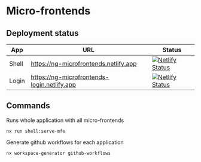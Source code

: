 # Micro-frontends
 
## Deployment status

| App   | URL                                         | Status                                                                                                                                                                       |
|-------|---------------------------------------------|------------------------------------------------------------------------------------------------------------------------------------------------------------------------------|
| Shell | https://ng-microfrontends.netlify.app       | [![Netlify Status](https://api.netlify.com/api/v1/badges/092bb251-9521-44a6-88e7-bff082471fda/deploy-status)](https://app.netlify.com/sites/ng-microfrontends/deploys)       |
| Login | https://ng-microfrontends-login.netlify.app | [![Netlify Status](https://api.netlify.com/api/v1/badges/e2f15c33-8aac-48d1-9344-c07ad60d3fec/deploy-status)](https://app.netlify.com/sites/ng-microfrontends-login/deploys) |


## Commands

Runs whole application with all micro-frontends
```
nx run shell:serve-mfe
```

Generate github workflows for each application
```
nx workspace-generator github-workflows
```

